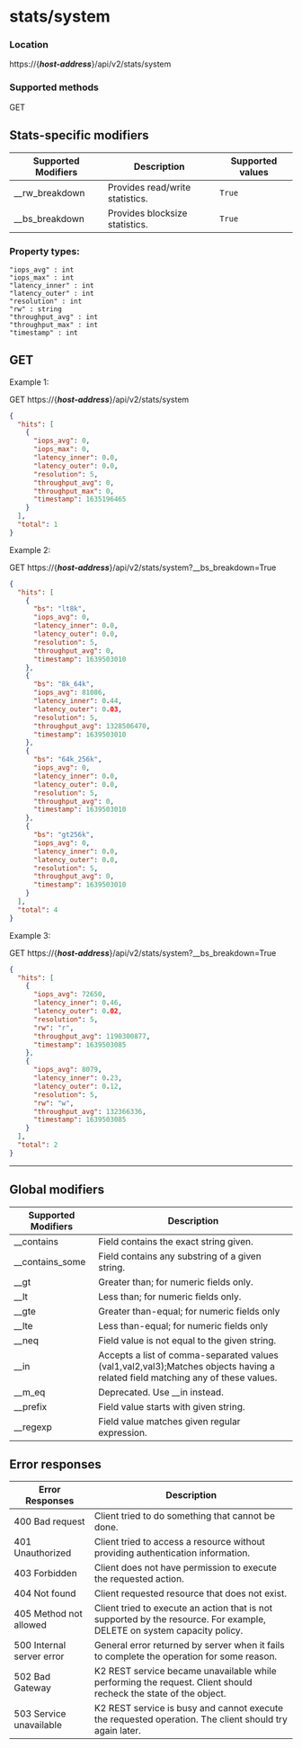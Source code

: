 # stats/system

### Location
https://{***host-address***}/api/v2/stats/system

### Supported methods
GET

## Stats-specific modifiers
| Supported Modifiers	| Description | Supported values |
|-----------------------|------------|----------------|
|__rw_breakdown	|Provides read/write statistics. |`True`|
|__bs_breakdown	|Provides blocksize statistics.| `True` |


### Property types:
 ```text
"iops_avg" : int
"iops_max" : int
"latency_inner" : int
"latency_outer" : int
"resolution" : int
"rw" : string
"throughput_avg" : int
"throughput_max" : int
"timestamp" : int
 ```

## GET

Example 1:

GET https://{***host-address***}/api/v2/stats/system
```json
{
  "hits": [
    {
      "iops_avg": 0,
      "iops_max": 0,
      "latency_inner": 0.0,
      "latency_outer": 0.0,
      "resolution": 5,
      "throughput_avg": 0,
      "throughput_max": 0,
      "timestamp": 1635196465
    }
  ],
  "total": 1
}
```

Example 2:

GET https://{***host-address***}/api/v2/stats/system?__bs_breakdown=True
```json
{
  "hits": [
    {
      "bs": "lt8k",
      "iops_avg": 0,
      "latency_inner": 0.0,
      "latency_outer": 0.0,
      "resolution": 5,
      "throughput_avg": 0,
      "timestamp": 1639503010
    },
    {
      "bs": "8k_64k",
      "iops_avg": 81086,
      "latency_inner": 0.44,
      "latency_outer": 0.03,
      "resolution": 5,
      "throughput_avg": 1328506470,
      "timestamp": 1639503010
    },
    {
      "bs": "64k_256k",
      "iops_avg": 0,
      "latency_inner": 0.0,
      "latency_outer": 0.0,
      "resolution": 5,
      "throughput_avg": 0,
      "timestamp": 1639503010
    },
    {
      "bs": "gt256k",
      "iops_avg": 0,
      "latency_inner": 0.0,
      "latency_outer": 0.0,
      "resolution": 5,
      "throughput_avg": 0,
      "timestamp": 1639503010
    }
  ],
  "total": 4
}

```

Example 3:

GET https://{***host-address***}/api/v2/stats/system?__bs_breakdown=True
```json
{
  "hits": [
    {
      "iops_avg": 72650,
      "latency_inner": 0.46,
      "latency_outer": 0.02,
      "resolution": 5,
      "rw": "r",
      "throughput_avg": 1190300877,
      "timestamp": 1639503085
    },
    {
      "iops_avg": 8079,
      "latency_inner": 0.23,
      "latency_outer": 0.12,
      "resolution": 5,
      "rw": "w",
      "throughput_avg": 132366336,
      "timestamp": 1639503085
    }
  ],
  "total": 2
}
```

---

## Global modifiers
| Supported Modifiers	| Description|
|-----------------------|------------|
|__contains	|Field contains the exact string given.|
|__contains_some	|Field contains any substring of a given string.|
|__gt	|Greater than; for numeric fields only.|
|__lt	|Less than; for numeric fields only.|
|__gte	|Greater than-equal; for numeric fields only|
|__lte	|Less than-equal; for numeric fields only|
|__neq	|Field value is not equal to the given string.|
|__in	|Accepts a list of comma-separated values (val1,val2,val3);Matches objects having a related field matching any of these values.|
|__m_eq	|Deprecated. Use __in instead.|
|__prefix	|Field value starts with given string.|
|__regexp	|Field value matches given regular expression.|

## Error responses

| Error Responses	| Description |
|-------------------|-------------|
|400 Bad request	|Client tried to do something that cannot be done.
|401 Unauthorized	|Client tried to access a resource without providing authentication information.
|403 Forbidden	|Client does not have permission to execute the requested action.
|404 Not found	|Client requested resource that does not exist.
|405 Method not allowed	|Client tried to execute an action that is not supported by the resource. For example, DELETE on system capacity policy.
|500 Internal server error	|General error returned by server when it fails to complete the operation for some reason.
|502 Bad Gateway	|K2 REST service became unavailable while performing the request. Client should recheck the state of the object.
|503 Service unavailable	|K2 REST service is busy and cannot execute the requested operation. The client should try again later.
